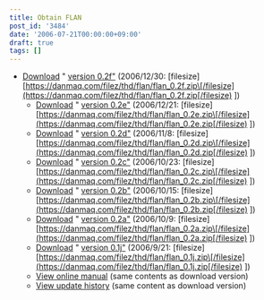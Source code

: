 ```yaml
---
title: Obtain FLAN
post_id: '3484'
date: '2006-07-21T00:00:00+09:00'
draft: true
tags: []
---
```


*   [Download](https://danmaq.com/filez/thd/flan/flan_0.2f.zip) " [version 0.2f"](https://danmaq.com/filez/thd/flan/flan_0.2f.zip) (2006/12/30: \[filesize\] [https://danmaq.com/filez/thd/flan/flan_0.2f.zip\[/filesize](https://danmaq.com/filez/thd/flan/flan_0.2f.zip[/filesize) \])
    *   [Download](https://danmaq.com/filez/thd/flan/flan_0.2e.zip) " [version 0.2e"](https://danmaq.com/filez/thd/flan/flan_0.2e.zip) (2006/12/21: \[filesize\] [https://danmaq.com/filez/thd/flan/flan_0.2e.zip\[/filesize](https://danmaq.com/filez/thd/flan/flan_0.2e.zip[/filesize) \])
    *   [Download](https://danmaq.com/filez/thd/flan/flan_0.2d.zip) " [version 0.2d"](https://danmaq.com/filez/thd/flan/flan_0.2d.zip) (2006/11/8: \[filesize\] [https://danmaq.com/filez/thd/flan/flan_0.2d.zip\[/filesize](https://danmaq.com/filez/thd/flan/flan_0.2d.zip[/filesize) \])
    *   [Download](https://danmaq.com/filez/thd/flan/flan_0.2c.zip) " [version 0.2c"](https://danmaq.com/filez/thd/flan/flan_0.2c.zip) (2006/10/23: \[filesize\] [https://danmaq.com/filez/thd/flan/flan_0.2c.zip\[/filesize](https://danmaq.com/filez/thd/flan/flan_0.2c.zip[/filesize) \])
    *   [Download](https://danmaq.com/filez/thd/flan/flan_0.2b.zip) " [version 0.2b"](https://danmaq.com/filez/thd/flan/flan_0.2b.zip) (2006/10/15: \[filesize\] [https://danmaq.com/filez/thd/flan/flan_0.2b.zip\[/filesize](https://danmaq.com/filez/thd/flan/flan_0.2b.zip[/filesize) \])
    *   [Download](https://danmaq.com/filez/thd/flan/flan_0.2a.zip) " [version 0.2a"](https://danmaq.com/filez/thd/flan/flan_0.2a.zip) (2006/10/9: \[filesize\] [https://danmaq.com/filez/thd/flan/flan_0.2a.zip\[/filesize](https://danmaq.com/filez/thd/flan/flan_0.2a.zip[/filesize) \])
    *   [Download](https://danmaq.com/filez/thd/flan/flan_0.1j.zip) " [version 0.1j"](https://danmaq.com/filez/thd/flan/flan_0.1j.zip) (2006/9/21: \[filesize\] [https://danmaq.com/filez/thd/flan/flan_0.1j.zip\[/filesize](https://danmaq.com/filez/thd/flan/flan_0.1j.zip[/filesize) \])
    *   [View online manual](https://danmaq.com/!/flan/) (same contents as download version)
    *   [View update history](https://danmaq.com/!/flan/DATA/__history.xml) (same content as download version)
